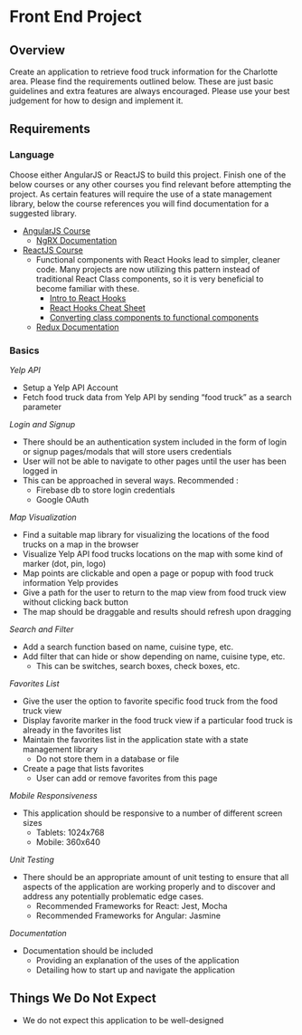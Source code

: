 # Front End Project

## Overview
Create an application to retrieve food truck information for the Charlotte area. Please find the requirements outlined below. These are just basic guidelines and extra features are always encouraged. Please use your best judgement for how to design and implement it.

## Requirements
### Language
Choose either AngularJS or ReactJS to build this project. Finish one of the below courses or any other courses you find relevant before attempting the project. As certain features will require the use of a state management library, below the course references you will find documentation for a suggested library.
- [AngularJS Course](https://frontendmasters.com/courses/building-apps-angular/)
  - [NgRX Documentation](https://ngrx.io/guide/store)
- [ReactJS Course](https://frontendmasters.com/courses/complete-react-v4/)
  - Functional components with React Hooks lead to simpler, cleaner code. Many projects are now utilizing this pattern instead of traditional                           React Class components, so it is very beneficial to become familiar with these.
    - [Intro to React Hooks](https://reactjs.org/docs/hooks-intro.html)
    - [React Hooks Cheat Sheet](https://www.freecodecamp.org/news/react-hooks-cheatsheet)
    - [Converting class components to functional components](https://www.digitalocean.com/community/tutorials/five-ways-to-convert-react-class-components-to-functional-components-with-react-hooks)
  - [Redux Documentation](https://redux.js.org/basics/basic-tutorial/)

### Basics 
<i>Yelp API</i>
- Setup a Yelp API Account
- Fetch food truck data from Yelp API by sending “food truck” as a search parameter

<i>Login and Signup</i>
- There should be an authentication system included in the form of login or signup pages/modals that will store users credentials 
- User will not be able to navigate to other pages until the user has been logged in
- This can be approached in several ways. Recommended :
  - Firebase db to store login credentials
  - Google OAuth

<i>Map Visualization</i>
- Find a suitable map library for visualizing the locations of the food trucks on a map in the browser
- Visualize Yelp API food trucks locations on the map with some kind of marker (dot, pin, logo)
- Map points are clickable and open a page or popup with food truck information Yelp provides
- Give a path for the user to return to the map view from food truck view without clicking back button
- The map should be draggable and results should refresh upon dragging

<i>Search and Filter</i>
- Add a search function based on name, cuisine type, etc.
- Add filter that can hide or show depending on name, cuisine type, etc.
  - This can be switches, search boxes, check boxes, etc.

<i>Favorites List</i>
- Give the user the option to favorite specific food truck from the food truck view
- Display favorite marker in the food truck view if a particular food truck is already in the favorites list
- Maintain the favorites list in the application state with a state management library
  - Do not store them in a database or file
- Create a page that lists favorites
  - User can add or remove favorites from this page
  
<i>Mobile Responsiveness</i>
- This application should be responsive to a number of different screen sizes
  - Tablets: 1024x768
  - Mobile: 360x640

<i>Unit Testing</i>
- There should be an appropriate amount of unit testing to ensure that all aspects of the application are working properly and to discover and address any potentially problematic edge cases.
  - Recommended Frameworks for React: Jest, Mocha
  - Recommended Frameworks for Angular: Jasmine
  
<i>Documentation</i>
- Documentation should be included
  - Providing an explanation of the uses of the application
  - Detailing how to start up and navigate the application
## Things We Do Not Expect
- We do not expect this application to be well-designed
